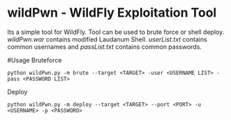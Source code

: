 # wildPwn - WildFly Exploitation Tool
Its a simple tool for WildFly. Tool can be used to brute force or shell deploy. *wildPwn.war* contains modified Laudanum Shell. *userList.txt* contains common usernames and *passList.txt* contains common passwords.

#Usage
Bruteforce
```
python wildPwn.py -m brute --target <TARGET> -user <USERNAME LIST> -pass <PASSWORD LIST> 
```

Deploy
```
python wildPwn.py -m deploy --target <TARGET> --port <PORT> -u <USERNAME> -p <PASSWORD>
```
